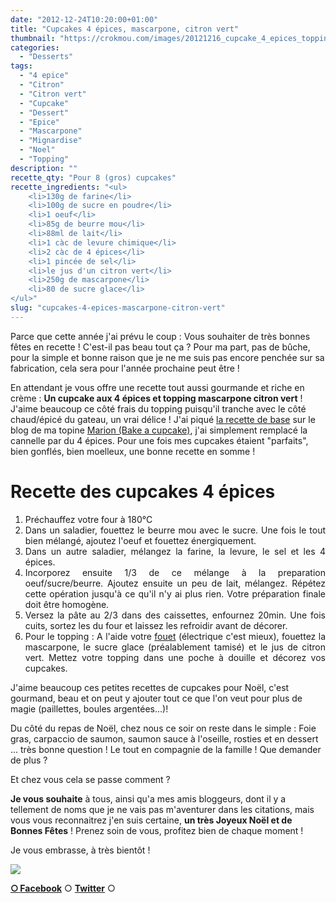 ```yaml
---
date: "2012-12-24T10:20:00+01:00"
title: "Cupcakes 4 épices, mascarpone, citron vert"
thumbnail: "https://crokmou.com/images/20121216_cupcake_4_epices_topping_mascarpone_citron_vert_00321.jpg"
categories:
  - "Desserts"
tags:
  - "4 epice"
  - "Citron"
  - "Citron vert"
  - "Cupcake"
  - "Dessert"
  - "Epice"
  - "Mascarpone"
  - "Mignardise"
  - "Noel"
  - "Topping"
description: ""
recette_qty: "Pour 8 (gros) cupcakes"
recette_ingredients: "<ul>
 	<li>130g de farine</li>
 	<li>100g de sucre en poudre</li>
 	<li>1 oeuf</li>
 	<li>85g de beurre mou</li>
 	<li>88ml de lait</li>
 	<li>1 càc de levure chimique</li>
 	<li>2 càc de 4 épices</li>
 	<li>1 pincée de sel</li>
 	<li>le jus d'un citron vert</li>
 	<li>250g de mascarpone</li>
 	<li>80 de sucre glace</li>
</ul>"
slug: "cupcakes-4-epices-mascarpone-citron-vert"
---
```


Parce que cette année j'ai prévu le coup : Vous souhaiter de très bonnes fêtes en recette ! C'est-il pas beau tout ça ? Pour ma part, pas de bûche, pour la simple et bonne raison que je ne me suis pas encore penchée sur sa fabrication, cela sera pour l'année prochaine peut être !

En attendant je vous offre une recette tout aussi gourmande et riche en crème : **Un cupcake aux 4 épices et topping mascarpone citron vert** ! J'aime beaucoup ce côté frais du topping puisqu'il tranche avec le côté chaud/épicé du gateau, un vrai délice ! J'ai piqué [la recette de base](http://bakeacupcake.canalblog.com/archives/2012/01/25/23336037.html) sur le blog de ma topine [Marion (Bake a cupcake)](http://bakeacupcake.canalblog.com/), j'ai simplement remplacé la cannelle par du 4 épices. Pour une fois mes cupcakes étaient "parfaits", bien gonflés, bien moelleux, une bonne recette en somme !

# **Recette des cupcakes 4 épices**

<div style="text-align: justify;">

1.  Préchauffez votre four à 180°C
2.  Dans un saladier, fouettez le beurre mou avec le sucre. Une fois le tout bien mélangé, ajoutez l'oeuf et fouettez énergiquement.
3.  Dans un autre saladier, mélangez la farine, la levure, le sel et les 4 épices.
4.  Incorporez ensuite 1/3 de ce mélange à la preparation oeuf/sucre/beurre. Ajoutez ensuite un peu de lait, mélangez. Répétez cette opération jusqu'à ce qu'il n'y ai plus rien. Votre préparation finale doit être homogène.
5.  Versez la pâte au 2/3 dans des caissettes, enfournez 20min. Une fois cuits, sortez les du four et laissez les refroidir avant de décorer.
6.  Pour le topping : A l'aide votre [fouet](http://www.rueducommerce.fr/index/ustensile%20Fouet%20inox) (électrique c'est mieux), fouettez la mascarpone, le sucre glace (préalablement tamisé) et le jus de citron vert. Mettez votre topping dans une poche à douille et décorez vos cupcakes.

</div>

J'aime beaucoup ces petites recettes de cupcakes pour Noël, c'est gourmand, beau et on peut y ajouter tout ce que l'on veut pour plus de magie (paillettes, boules argentées...)!

Du côté du repas de Noël, chez nous ce soir on reste dans le simple : Foie gras, carpaccio de saumon, saumon sauce à l'oseille, rosties et en dessert ... très bonne question ! Le tout en compagnie de la famille ! Que demander de plus ?

Et chez vous cela se passe comment ?

**Je vous souhaite** à tous, ainsi qu'a mes amis bloggeurs, dont il y a tellement de noms que je ne vais pas m'aventurer dans les citations, mais vous vous reconnaitrez j'en suis certaine, **un très Joyeux Noël et de Bonnes Fêtes** ! Prenez soin de vous, profitez bien de chaque moment !

Je vous embrasse, à très bientôt !

[![](https://crokmou.com/images/20121216_cupcake_4_epices_topping_mascarpone_citron_vert_0045-200x3001-200x300.jpg)](https://crokmou.com/images/20121216_cupcake_4_epices_topping_mascarpone_citron_vert_0045-200x3001.jpg)

[**○<span style="font-size: xx-small; margin: 0px; outline: 0px; padding: 0px;"><span style="font-family: Arial, Helvetica, sans-serif; margin: 0px; outline: 0px; padding: 0px;"> </span></span>Facebook**](https://www.facebook.com/pages/CroKMou/148093255259077) ○ [**Twitter**](https://twitter.com/Crokmou) ○